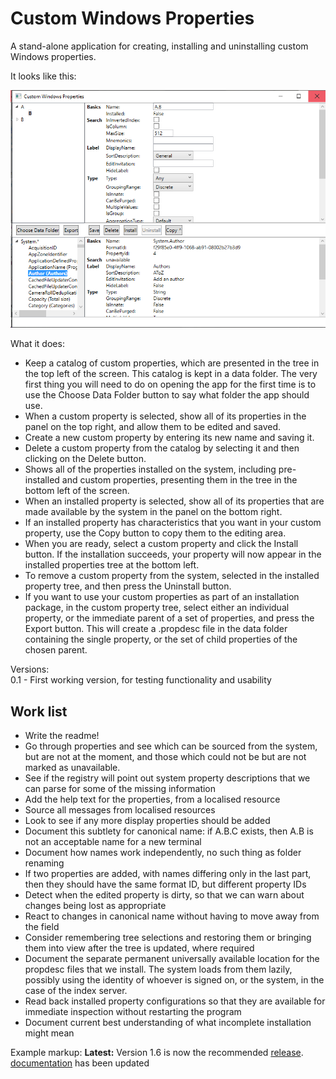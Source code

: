 # Custom Windows Properties

A stand-alone application for creating, installing and uninstalling custom Windows properties.

It looks like this:

![](Screenshot.png)

What it does:
- Keep a catalog of custom properties, which are presented in the tree in the top left of the screen. This catalog is kept in a data folder. The very first thing you will need to do on opening the app for the first time is to use the Choose Data Folder button to say what folder the app should use.
- When a custom property is selected, show all of its properties in the panel on the top right, and allow them to be edited and saved.
- Create a new custom property by entering its new name and saving it.
- Delete a custom property from the catalog by selecting it and then clicking on the Delete button.
- Shows all of the properties installed on the system, including pre-installed and custom properties, presenting them in the tree in the bottom left of the screen.
- When an installed property is selected, show all of its properties that are made available by the system in the panel on the bottom right.
- If an installed property has characteristics that you want in your custom property, use the Copy button to copy them to the editing area.
- When you are ready, select a custom property and click the Install button. If the installation succeeds, your property will now appear in the installed properties tree at the bottom left.
- To remove a custom property from the system, selected in the installed property tree, and then press the Uninstall button.
- If you want to use your custom properties as part of an installation package, in the custom property tree, select either an individual property, or the immediate parent of a set of properties, and press the Export button. This will create a .propdesc file in the data folder containing the single property, or the set of child properties of the chosen parent.

Versions:   
0.1 - First working version, for testing functionality and usability

## Work list
- Write the readme!
- Go through properties and see which can be sourced from the system, but are not at the moment, and those which could not be but are not marked as unavailable.
- See if the registry will point out system property descriptions that we can parse for some of the missing information
- Add the help text for the properties, from a localised resource
- Source all messages from localised resources
- Look to see if any more display properties should be added
- Document this subtlety for canonical name: if A.B.C exists, then A.B is not an acceptable name for a new terminal
- Document how names work independently, no such thing as folder renaming
- If two properties are added, with names differing only in the last part, then they should have the same format ID, but different property IDs
- Detect when the edited property is dirty, so that we can warn about changes being lost as appropriate
- React to changes in canonical name without having to move away from the field
- Consider remembering tree selections and restoring them or bringing them into view after the tree is updated, where required
- Document the separate permanent universally available location for the propdesc files that we install. The system loads from them lazily, possibly using the identity of whoever is signed on, or the system, in the case of the index server.
- Read back installed property configurations so that they are available for immediate inspection without restarting the program
- Document current best understanding of what incomplete installation might mean

Example markup:
**Latest:** Version 1.6 is now the recommended [release](../../releases/tag/v1.6).  [documentation](../../wiki) has been updated 
